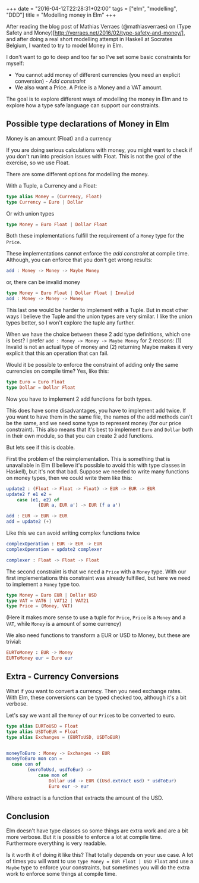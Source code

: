 +++
date = "2016-04-12T22:28:31+02:00"
tags = ["elm", "modelling", "DDD"]
title = "Modelling money in Elm"
+++

After reading the blog post of Mathias Verraes (@mathiasverraes) on (Type Safety and Money)[http://verraes.net/2016/02/type-safety-and-money/], and after doing a real short modelling attempt in Haskell at Socrates Belgium, I wanted to try to model Money in Elm.

I don't want to go to deep and too far so I've set some basic constraints for myself:

* You cannot add money of different currencies (you need an explicit conversion) - *Add constraint*
* We also want a Price. A Price is a Money and a VAT amount.


The goal is to explore different ways of modelling the money in Elm and to explore how a type safe language can support our constraints.

## Possible type declarations of Money in Elm

Money is an amount (Float) and a currency

If you are doing serious calculations with money, you might want to check if you don't run into precision issues with Float. This is not the goal of the exercise, so we use Float.

There are some different options for modelling the money.

With a Tuple, a Currency and a Float:

``` elm
type alias Money = (Currency, Float)
type Currency = Euro | Dollar
```

Or with union types


```elm
type Money = Euro Float | Dollar Float
```

Both these implementations fulfill the requirement of a `Money` type for the `Price`.

These implementations cannot enforce the *add constraint* at compile time. Although, you can enforce that you don't get wrong results:

```elm
add : Money -> Money -> Maybe Money
```

or, there can be invalid money

```elm
type Money = Euro Float | Dollar Float | Invalid
add : Money -> Money -> Money
```

This last one would be harder to implement with a Tuple. But in most other ways I believe the Tuple and the union types are very similar. I like the union types better, so I won't explore the tuple any further.

When we have the choice between these 2 add type definitions, which one is best?
I prefer `add : Money -> Money -> Maybe Money` for 2 reasons: (1) Invalid is not an actual type of money and (2) returning Maybe makes it very explicit that this an operation that can fail.

Would it be possible to enforce the constraint of adding only the same currencies on compile time? Yes, like this:


```elm
type Euro = Euro Float
type Dollar = Dollar Float
```

Now you have to implement 2 add functions for both types.

This does have some disadvantages, you have to implement add twice. If you want to have them in the same file, the names of the add methods can't be the same, and we need some type to represent money (for our price constraint).
This also means that it's best to implement `Euro` and `Dollar` both in their own module, so that you can create 2 add functions.

But lets see if this is doable.

First the problem of the reimplementation. This is something that is unavailable in Elm (I believe it's possible to avoid this with type classes in Haskell), but it's not that bad.
Suppose we needed to write many functions on money types, then we could write them like this:

```elm
update2 : (Float -> Float -> Float) -> EUR -> EUR -> EUR
update2 f e1 e2 =
	case (e1, e2) of
			(EUR a, EUR a') -> EUR (f a a')

add : EUR -> EUR -> EUR
add = update2 (+)
```

Like this we can avoid writing complex functions twice

```elm
complexOperation : EUR -> EUR -> EUR
complexOperation = update2 complexer

complexer : Float -> Float -> Float
```

The second constraint is that we need a `Price` with a `Money` type. With our first implementations this constraint was already fulfilled, but here we need to implement a `Money` type too.

```elm
type Money = Euro EUR | Dollar USD
type VAT = VAT6 | VAT12 | VAT21
type Price = (Money, VAT)
```

(Here it makes more sense to use a tuple for `Price`, `Price` is a `Money` and a `VAT`, while `Money` is a amount of some currency)

We also need functions to transform a EUR or USD to Money, but these are trivial:

```elm
EURToMoney : EUR -> Money
EURToMoney eur = Euro eur
```

## Extra - Currency Conversions

What if you want to convert a currency. Then you need exchange rates.
With Elm, these conversions can be typed checked too, although it's a bit verbose.

Let's say we want all the `Money` of our `Price`s to be converted to euro.

```elm
type alias EURToUSD = Float
type alias USDToEUR = Float
type alias Exchanges = (EURToUSD, USDToEUR)


moneyToEuro : Money -> Exchanges -> EUR
moneyToEuro mon con =
  case con of
		(euroToUsd, usdToEur) ->
			case mon of
				Dollar usd -> EUR ((Usd.extract usd) * usdToEur)
				Euro eur -> eur
```

Where extract is a function that extracts the amount of the USD.

## Conclusion

Elm doesn't have type classes so some things are extra work and are a bit more verbose. But it is possible to enforce a lot at compile time. Furthermore everything is very readable.

Is it worth it of doing it like this? That totally depends on your use case. A lot of times you will want to use `type Money = EUR Float | USD Float` and use a `Maybe` type to enforce your constraints, but sometimes you will do the extra work to enforce some things at compile time.
